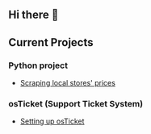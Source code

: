 ## Hi there 👋

## Current Projects

### Python project
- [Scraping local stores' prices](https://github.com/ccastro25/checking_local_prices_with_playwirght)
### osTicket (Support Ticket System)
- [Setting up osTicket](https://github.com/ccastro25/Setting_up_osTicket)
